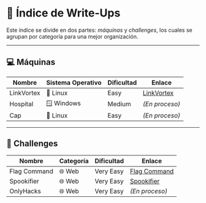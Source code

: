 # 📂 Índice de Write-Ups
Este índice se divide en dos partes: *máquinas* y *challenges*, los cuales se agrupan por categoría para una mejor organización.

---

## 💻 Máquinas

|  Nombre   |   Sistema Operativo  |  Dificultad   |   Enlace  |
| --- | --- | --- | --- |
| LinkVortex |🐧 Linux | Easy | [LinkVortex](https://medium.com/@pablo13villalobos/hack-the-box-machine-linkvortex-walkthrough-es-761f4ef0d36e) |
| Hospital | 🪟 Windows | Medium | *(En proceso)* |
| Cap | 🐧 Linux | Easy | *(En proceso)* |

---

## 🧩 Challenges

|  Nombre   |   Categoría  |  Dificultad   |   Enlace  |
| --- | --- | --- | --- |
| Flag Command |🌐 Web | Very Easy | [Flag Command](https://medium.com/@pablo13villalobos/hack-the-box-flag-command-walkthrough-es-4c4e26521d61) |
| Spookifier |🌐 Web | Very Easy | [Spookifier](https://medium.com/@pablo13villalobos/hack-the-box-spookifier-walkthrough-es-6c1fef95d1fe) |
| OnlyHacks | 🌐 Web | Very Easy | *(En proceso)* |
